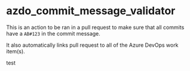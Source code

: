 # azdo_commit_message_validator

This is an action to be ran in a pull request to make sure that all commits have a `AB#123` in the commit message.

It also automatically links pull request to all of the Azure DevOps work item(s).

test
